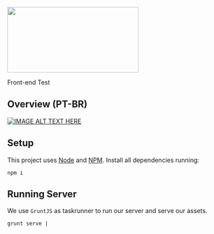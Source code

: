 <p>
  <a href="http://gulpjs.com">
    <img height="150" width="300" src="http://vecode.com/img/clients/default-logo.png">
  </a>
  <p>Front-end Test</p>
</p>

## Overview (PT-BR)

[![IMAGE ALT TEXT HERE](https://img.youtube.com/vi/id/0.jpg)](https://www.youtube.com/watch?v=id)

## Setup

This project uses [Node](https://nodejs.org/en/) and [NPM](https://nodejs.org/en/). Install all dependencies running:

```
npm i
```

## Running Server

We use `GruntJS` as taskrunner to run our server and serve our assets.

```
grunt serve | 
```
